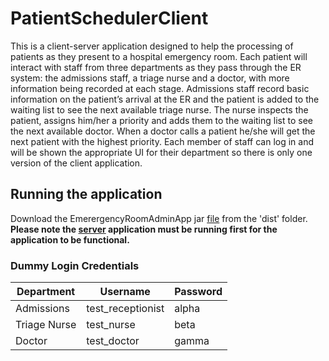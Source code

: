 # PatientSchedulerClient

This is a client-server application designed to help the processing of patients as they present to a hospital emergency room. Each patient will interact with staff from three departments as they pass through the ER system:  the admissions staff, a triage nurse and a doctor, with more information being recorded at each stage. Admissions staff record basic information on the patient’s arrival at the ER and the patient is added to the waiting list to see the next available triage nurse. The nurse inspects the patient, assigns him/her a priority  and adds them to the waiting list to see the next available doctor. When a doctor calls a patient he/she will get the next patient with the highest priority. Each member of staff can log in and will be shown the appropriate UI for their department so there is only one version of the client application.


## Running the application
Download the EmerergencyRoomAdminApp jar [file](https://github.com/TLohan/PatientSchedulerClient/blob/master/dist/EmergencyRoomAdminApp.jar) from the 'dist' folder. 
__Please note the [server](https://github.com/TLohan/PatientSchedulerServer/blob/master/dist/PatientSchedulerServer.jar) application must be running first for the application to be functional.__

### Dummy Login Credentials

|Department|Username|Password|
|----|------|-------|
|Admissions|test_receptionist|alpha|
|Triage Nurse|test_nurse|beta|
|Doctor|test_doctor|gamma|
